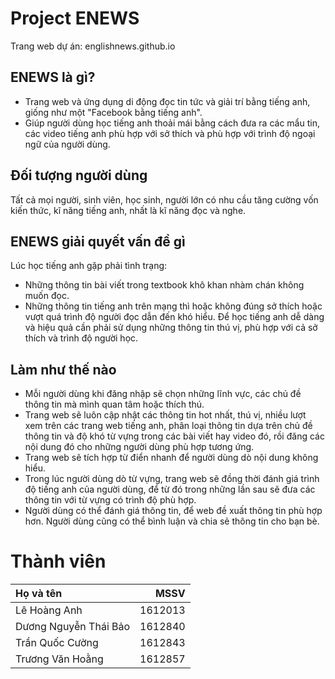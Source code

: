 # Project ENEWS

Trang web dự án: englishnews.github.io

## ENEWS là gì?
- Trang web và ứng dụng di động đọc tin tức và giải trí bằng tiếng anh, giống như một "Facebook bằng tiếng anh".
- Giúp người dùng học tiếng anh thoải mái bằng cách đưa ra các mẩu tin, các video tiếng anh phù hợp với sở thích và phù hợp với trình độ ngoại ngữ của người dùng.

## Đối tượng người dùng
Tất cả mọi người, sinh viên, học sinh, người lớn có nhu cầu tăng cường vốn kiến thức, kĩ năng tiếng anh, nhất là kĩ năng đọc và nghe.

## ENEWS giải quyết vấn đề gì
Lúc học tiếng anh gặp phải tình trạng:
- Những thông tin bài viết trong textbook khô khan nhàm chán không muốn đọc.
- Những thông tin tiếng anh trên mạng thì hoặc không đúng sở thích hoặc vượt quá trình độ người đọc dẫn đến khó hiểu.
Để học tiếng anh dễ dàng và hiệu quả cần phải sử dụng những thông tin thú vị, phù hợp với cả sở thích và trình độ người học.

## Làm như thế nào
- Mỗi người dùng khi đăng nhập sẽ chọn những lĩnh vực, các chủ đề thông tin mà mình quan tâm hoặc thích thú.
- Trang web sẽ luôn cập nhật các thông tin hot nhất, thú vị, nhiều lượt xem trên các trang web tiếng anh, phân loại thông tin dựa trên chủ đề thông tin và độ khó từ vựng trong các bài viết hay video đó, rồi đăng các nội dung đó cho những người dùng phù hợp tương ứng.
- Trang web sẽ tích hợp từ điển nhanh để người dùng dò nội dung không hiểu.
- Trong lúc người dùng dò từ vựng, trang web sẽ đồng thời đánh giá trình độ tiếng anh của người dùng, để từ đó trong những lần sau sẽ đưa các thông tin với từ vựng có trình độ phù hợp.
- Người dùng có thể đánh giá thông tin, để web đề xuất thông tin phù hợp hơn. Người dùng cũng có thể bình luận và chia sẻ thông tin cho bạn bè.

# Thành viên

| Họ và tên | MSSV |
|:---|---:|
|Lê Hoàng Anh|1612013|
|Dương Nguyễn Thái Bảo|1612840|
|Trần Quốc Cường|1612843|
|Trương Văn Hoằng|1612857|

